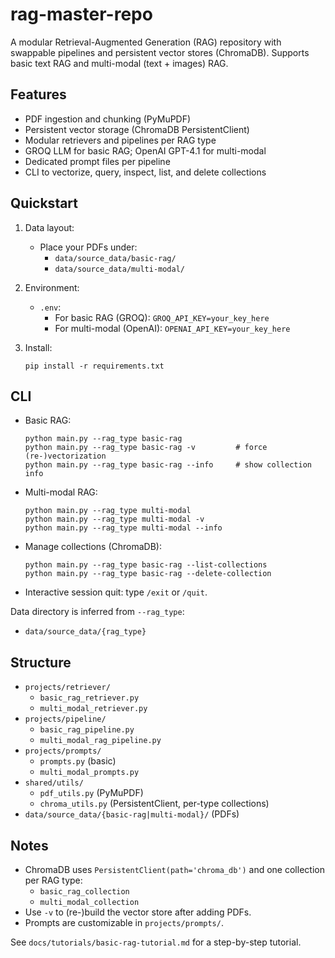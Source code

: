 # rag-master-repo

A modular Retrieval-Augmented Generation (RAG) repository with swappable pipelines and persistent vector stores (ChromaDB). Supports basic text RAG and multi-modal (text + images) RAG.

## Features

- PDF ingestion and chunking (PyMuPDF)
- Persistent vector storage (ChromaDB PersistentClient)
- Modular retrievers and pipelines per RAG type
- GROQ LLM for basic RAG; OpenAI GPT-4.1 for multi-modal
- Dedicated prompt files per pipeline
- CLI to vectorize, query, inspect, list, and delete collections

## Quickstart

1. Data layout:
   - Place your PDFs under:
     - `data/source_data/basic-rag/`
     - `data/source_data/multi-modal/`

2. Environment:
   - `.env`:
     - For basic RAG (GROQ): `GROQ_API_KEY=your_key_here`
     - For multi-modal (OpenAI): `OPENAI_API_KEY=your_key_here`

3. Install:
   ```
   pip install -r requirements.txt
   ```

## CLI

- Basic RAG:
  ```
  python main.py --rag_type basic-rag
  python main.py --rag_type basic-rag -v         # force (re-)vectorization
  python main.py --rag_type basic-rag --info     # show collection info
  ```
- Multi-modal RAG:
  ```
  python main.py --rag_type multi-modal
  python main.py --rag_type multi-modal -v
  python main.py --rag_type multi-modal --info
  ```
- Manage collections (ChromaDB):
  ```
  python main.py --rag_type basic-rag --list-collections
  python main.py --rag_type basic-rag --delete-collection
  ```
- Interactive session quit: type `/exit` or `/quit`.

Data directory is inferred from `--rag_type`:
- `data/source_data/{rag_type}`

## Structure

- `projects/retriever/`
  - `basic_rag_retriever.py`
  - `multi_modal_retriever.py`
- `projects/pipeline/`
  - `basic_rag_pipeline.py`
  - `multi_modal_rag_pipeline.py`
- `projects/prompts/`
  - `prompts.py` (basic)
  - `multi_modal_prompts.py`
- `shared/utils/`
  - `pdf_utils.py` (PyMuPDF)
  - `chroma_utils.py` (PersistentClient, per-type collections)
- `data/source_data/{basic-rag|multi-modal}/` (PDFs)

## Notes

- ChromaDB uses `PersistentClient(path='chroma_db')` and one collection per RAG type:
  - `basic_rag_collection`
  - `multi_modal_collection`
- Use `-v` to (re-)build the vector store after adding PDFs.
- Prompts are customizable in `projects/prompts/`.

See `docs/tutorials/basic-rag-tutorial.md` for a step-by-step tutorial.
